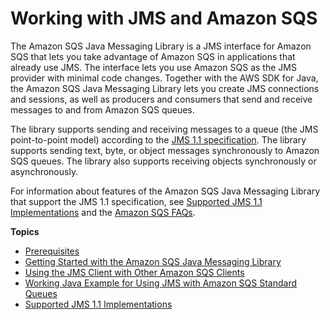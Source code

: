# Working with JMS and Amazon SQS<a name="sqs-java-message-service-jms-client"></a>

The Amazon SQS Java Messaging Library is a JMS interface for Amazon SQS that lets you take advantage of Amazon SQS in applications that already use JMS\. The interface lets you use Amazon SQS as the JMS provider with minimal code changes\. Together with the AWS SDK for Java, the Amazon SQS Java Messaging Library lets you create JMS connections and sessions, as well as producers and consumers that send and receive messages to and from Amazon SQS queues\.

The library supports sending and receiving messages to a queue \(the JMS point\-to\-point model\) according to the [JMS 1\.1 specification](http://docs.oracle.com/javaee/6/api/javax/jms/package-summary.html)\. The library supports sending text, byte, or object messages synchronously to Amazon SQS queues\. The library also supports receiving objects synchronously or asynchronously\.

For information about features of the Amazon SQS Java Messaging Library that support the JMS 1\.1 specification, see [Supported JMS 1\.1 Implementations](supported-implementations.md) and the [Amazon SQS FAQs](https://aws.amazon.com/sqs/faqs/)\.

**Topics**
+ [Prerequisites](prerequisites.md)
+ [Getting Started with the Amazon SQS Java Messaging Library](getting-started.md)
+ [Using the JMS Client with Other Amazon SQS Clients](sqs-jms-client-with-sqs-clients.md)
+ [Working Java Example for Using JMS with Amazon SQS Standard Queues](sqs-jms-code-examples.md)
+ [Supported JMS 1\.1 Implementations](supported-implementations.md)